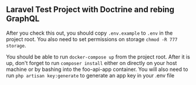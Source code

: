 ## Laravel Test Project with Doctrine and rebing GraphQL

After you check this out, you should copy `.env.example` to `.env` in the project root. 
You also need to set permissions on storage `chmod -R 777 storage`. 

You should be able to run `docker-compose up` from the project root. 
After it is up, don't forget to run `composer install` either on directly on your host machine or by bashing into the foo-api-app container.
You will also need to run  `php artisan key:generate` to generate an app key in your .env file




